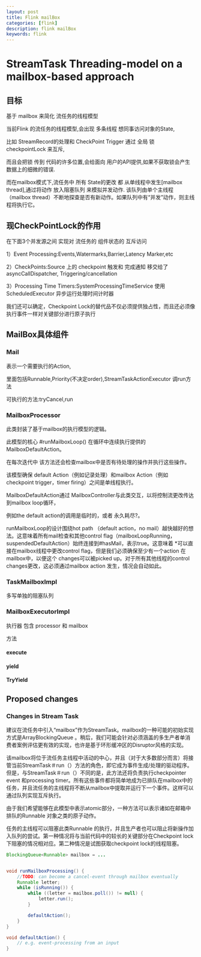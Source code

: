 ```yaml
---
layout: post
title: Flink mailBox
categories: [flink]
description: flink mailBox
keywords: flink
---
```


# StreamTask Threading-model on a mailbox-based approach

## 目标

基于 mailbox 来简化 流任务的线程模型

当前Flink 的流任务的线程模型,会出现 多条线程 想同事访问对象的State,

比如 StreamRecord的处理和 CheckPoint Trigger 通过 全局 锁 checkpointLock 来互斥,

而且会把锁 传到 代码的许多位置,会给面向 用户的API提供,如果不获取锁会产生数据上的细微的错误.



而在mailbox模式下,流任务中 所有 State的更改 都 从单线程中发生[mailbox thread],通过将动作 放入阻塞队列 来模拟并发动作. 该队列由单个主线程（mailbox thread）不断地探查是否有新动作。如果队列中有“并发”动作，则主线程将执行它。

## 现CheckPointLock的作用

在下面3个并发源之间 实现对 流任务的 组件状态的 互斥访问

1）Event Processing:Events,Watermarks,Barrier,Latency Marker,etc

2）CheckPoints:Source 上的 checkpoint 触发和 完成通知 移交给了 asyncCallDispatcher, Triggering/cancellation

3）Processing Time Timers:SystemProcessingTimeService 使用ScheduledExecutor 异步运行处理时间计时器

我们还可以确定，Checkpoint Lock的替代品不仅必须提供独占性，而且还必须像执行事件一样对关键部分进行原子执行

## MailBox具体组件

### Mail

表示一个需要执行的Action,

里面包括Runnable,Priority(不决定order),StreamTaskActionExecutor 调run方法

可执行的方法:tryCancel,run

### MailboxProcessor

此类封装了基于mailbox的执行模型的逻辑。

此模型的核心 #runMailboxLoop() 在循环中连续执行提供的MailboxDefaultAction。

在每次迭代中 该方法还会检查mailbox中是否有待处理的操作并执行这些操作。

该模型确保 default Action（例如记录处理）和mailbox Action（例如checkpoint trigger，timer firing）之间是单线程执行。

MailboxDefaultAction通过 MailboxController与此类交互，以将控制流更改传达到mailbox loop循环，

例如the default action的调用是临时的，或者 永久耗尽?。 

runMailboxLoop的设计围绕hot path （default action，no mail）越快越好的想法。这意味着所有mail检查和其他control flag（mailboxLoopRunning，suspendedDefaultAction）始终连接到#hasMail，表示true。这意味着 *可以直接在mailbox线程中更改control flag，但是我们必须确保至少有一个action 在mailbox中，以便这个 changes可以被picked up。对于所有其他线程的control changes更改，这必须通过mailbox action 发生，情况会自动如此。 

### TaskMailboxImpl 

多写单独的阻塞队列

### MailboxExecutorImpl

执行器 包含 processor 和 mailbox

方法

#### execute

#### yield

#### TryYield



## Proposed changes

### Changes in Stream Task

建议在流任务中引入“mailbox”作为StreamTask。mailbox的一种可能的初始实现方式是ArrayBlockingQueue 。稍后，我们可能会针对必须涵盖的多生产者单消费者案例评估更有效的实现，也许是基于环形缓冲区的Disruptor风格的实现。



该mailbox将位于流任务主线程中活动的中心，并且（对于大多数部分而言）将接管当前StreamTask＃run（）方法的角色，即它成为事件生成/处理的驱动程序。但是，与StreamTask＃run（）不同的是，此方法还将负责执行checkpointer event 和processing timer。所有这些事件都将简单地成为已排队在mailbox中的任务，并且流任务的主线程将不断从mailbox中提取并运行下一个事件。这样可以通过队列实现互斥执行。

由于我们希望能够在此模型中表示atomic部分，一种方法可以表示诸如在邮箱中排队的Runnable 对象之类的原子动作。

任务的主线程可以阻塞此类Runnable 的执行，并且生产者也可以阻止将新操作加入队列的尝试。第一种情况将与当前代码中的较长的关键部分在Checkpoint lock下阻塞的情况相对应。第二种情况是试图获取checkpoint lock的线程阻塞。



```java
BlockingQueue<Runnable> mailbox = ...


void runMailboxProcessing() {
    //TODO: can become a cancel-event through mailbox eventually
    Runnable letter;
    while (isRunning()) { 
        while ((letter = mailbox.poll()) != null) {
            letter.run();
        }

        defaultAction();
    }
}

void defaultAction() {
    // e.g. event-processing from an input
}
```





